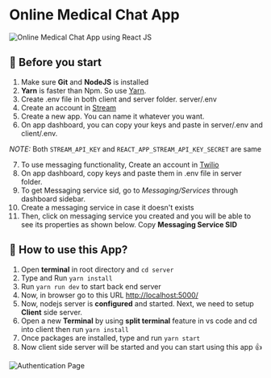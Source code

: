 # Online Medical Chat App

![Online Medical Chat App using React JS](https://user-images.githubusercontent.com/92095133/189202314-85a8f4f1-4b6d-4911-a06f-a103dfd916fd.png)

## 📌 Before you start

1. Make sure **Git** and **NodeJS** is installed
2. **Yarn** is faster than Npm. So use [Yarn](https://classic.yarnpkg.com/lang/en/docs/install/).
3. Create .env file in both client and server folder.
server/.env
4. Create an account in [Stream](https://getstream.io/)
5. Create a new app. You can name it whatever you want.
6. On app dashboard, you can copy your keys and paste in server/.env and client/.env.

_NOTE:_ Both `STREAM_API_KEY` and `REACT_APP_STREAM_API_KEY_SECRET` are same

7. To use messaging functionality, Create an account in [Twilio](https://www.twilio.com/try-twilio)
8. On app dashboard, copy keys and paste them in .env file in server folder.
9. To get Messaging service sid, go to _Messaging/Services_ through dashboard sidebar.
10. Create a messaging service in case it doesn't exists
11. Then, click on messaging service you created and you will be able to see its properties as shown below. Copy **Messaging Service SID**

## 📌 How to use this App?

1. Open **terminal** in root directory and `cd server`
2. Type and Run `yarn install`
3. Run `yarn run dev` to start back end server
4. Now, in browser go to this URL [http://localhost:5000/](http://localhost:5000/)
5. Now, nodejs server is **configured** and started. Next, we need to setup **Client** side server.
6. Open a new **Terminal** by using **split terminal** feature in vs code and cd into client then run `yarn install`
7. Once packages are installed, type and run `yarn start`
8. Now client side server will be started and you can start using this app :+1:

![Authentication Page](https://user-images.githubusercontent.com/92095133/189056738-d06a46b0-0c4a-4f3d-baf2-2d59ddd36fd9.png)
